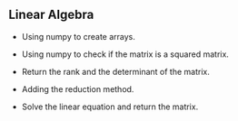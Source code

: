 ## Linear Algebra

* Using numpy to create arrays. 

* Using numpy to check if the matrix is a squared matrix.

* Return the rank and the determinant of the matrix.

* Adding the reduction method.

* Solve the linear equation and return the matrix.